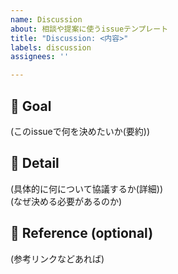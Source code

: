 ```yaml
---
name: Discussion
about: 相談や提案に使うissueテンプレート
title: "Discussion: <内容>"
labels: discussion
assignees: ''

---
```


## 🎉 Goal

(このissueで何を決めたいか(要約))

## 📝 Detail

(具体的に何について協議するか(詳細))  
(なぜ決める必要があるのか)

## 📖 Reference (optional)

(参考リンクなどあれば)
